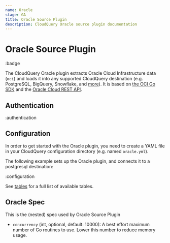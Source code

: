 ```yaml
---
name: Oracle
stage: GA
title: Oracle Source Plugin
description: CloudQuery Oracle source plugin documentation
---
```


# Oracle Source Plugin

:badge

The CloudQuery Oracle plugin extracts Oracle Cloud Infrastructure data (`oci`) and loads it into any supported CloudQuery destination (e.g. PostgreSQL, BigQuery, Snowflake, and [more](/docs/plugins/destinations/overview)). It is based on [the OCI Go SDK](https://github.com/oracle/oci-go-sdk) and the [Oracle Cloud REST API](https://docs.oracle.com/en-us/iaas/api/#/).

## Authentication

:authentication

## Configuration

In order to get started with the Oracle plugin, you need to create a YAML file in your CloudQuery configuration directory (e.g. named `oracle.yml`).

The following example sets up the Oracle plugin, and connects it to a postgresql destination:

:configuration

See [tables](/docs/plugins/sources/oracle/tables) for a full list of available tables.

## Oracle Spec

This is the (nested) spec used by Oracle Source Plugin

- `concurrency` (int, optional, default: 10000):
  A best effort maximum number of Go routines to use. Lower this number to reduce memory usage.
